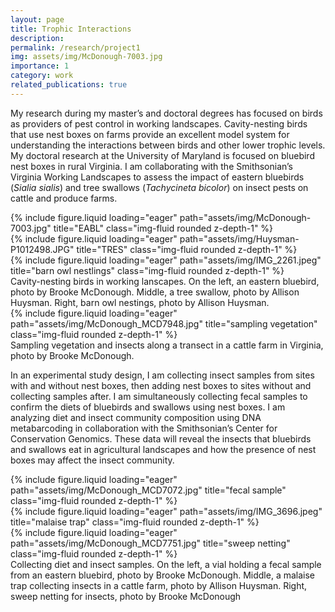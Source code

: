 ```yaml
---
layout: page
title: Trophic Interactions
description:
permalink: /research/project1
img: assets/img/McDonough-7003.jpg
importance: 1
category: work
related_publications: true
---
```


My research during my master’s and doctoral degrees has focused on birds as providers of pest control in working landscapes. Cavity-nesting birds that use nest boxes on farms provide an excellent model system for understanding the interactions between birds and other lower trophic levels. My doctoral research at the University of Maryland is focused on bluebird nest boxes in rural Virginia. I am collaborating with the Smithsonian’s Virginia Working Landscapes to assess the impact of eastern bluebirds (<i>Sialia sialis</i>) and tree swallows (<i>Tachycineta bicolor</i>) on insect pests on cattle and produce farms.


<div class="row">
    <div class="col-sm mt-3 mt-md-0">
        {% include figure.liquid loading="eager" path="assets/img/McDonough-7003.jpg" title="EABL" class="img-fluid rounded z-depth-1" %}
    </div>
    <div class="col-sm mt-3 mt-md-0">
        {% include figure.liquid loading="eager" path="assets/img/Huysman-P1012498.JPG" title="TRES" class="img-fluid rounded z-depth-1" %}
    </div>
    <div class="col-sm mt-3 mt-md-0">
        {% include figure.liquid loading="eager" path="assets/img/IMG_2261.jpeg" title="barn owl nestlings" class="img-fluid rounded z-depth-1" %}
    </div>
</div>
<div class="caption">
    Cavity-nesting birds in working lanscapes. On the left, an eastern bluebird, photo by Brooke McDonough. Middle, a tree swallow, photo by Allison Huysman. Right, barn owl nestings, photo by Allison Huysman.
</div>
<div class="row">
    <div class="col-sm mt-3 mt-md-0">
        {% include figure.liquid loading="eager" path="assets/img/McDonough_MCD7948.jpg" title="sampling vegetation" class="img-fluid rounded z-depth-1" %}
    </div>
</div>
<div class="caption">
    Sampling vegetation and insects along a transect in a cattle farm in Virginia, photo by Brooke McDonough.
</div>

In an experimental study design, I am collecting insect samples from sites with and without nest boxes, then adding nest boxes to sites without and collecting samples after. I am simultaneously collecting fecal samples to confirm the diets of bluebirds and swallows using nest boxes. I am analyzing diet and insect community composition using DNA metabarcoding in collaboration with the Smithsonian’s Center for Conservation Genomics. These data will reveal the insects that bluebirds and swallows eat in agricultural landscapes and how the presence of nest boxes may affect the insect community.


<div class="row">
    <div class="col-sm mt-3 mt-md-0">
        {% include figure.liquid loading="eager" path="assets/img/McDonough_MCD7072.jpg" title="fecal sample" class="img-fluid rounded z-depth-1" %}
    </div>
    <div class="col-sm mt-3 mt-md-0">
        {% include figure.liquid loading="eager" path="assets/img/IMG_3696.jpeg" title="malaise trap" class="img-fluid rounded z-depth-1" %}
    </div>
    <div class="col-sm mt-3 mt-md-0">
        {% include figure.liquid loading="eager" path="assets/img/McDonough_MCD7751.jpg" title="sweep netting" class="img-fluid rounded z-depth-1" %}
    </div>
</div>
<div class="caption">
    Collecting diet and insect samples. On the left, a vial holding a fecal sample from an eastern bluebird, photo by Brooke McDonough. Middle, a malaise trap collecting insects in a cattle farm, photo by Allison Huysman. Right, sweep netting for insects, photo by Brooke McDonough
</div>


